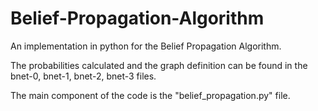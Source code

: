 # Belief-Propagation-Algorithm
An implementation in python for the Belief Propagation Algorithm.

The probabilities calculated and the graph definition can be found in the bnet-0, bnet-1, bnet-2, bnet-3 files.

The main component of the code is the "belief_propagation.py" file.
